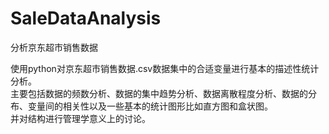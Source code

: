 # SaleDataAnalysis
分析京东超市销售数据

使用python对京东超市销售数据.csv数据集中的合适变量进行基本的描述性统计分析。  
主要包括数据的频数分析、数据的集中趋势分析、数据离散程度分析、数据的分布、变量间的相关性以及一些基本的统计图形比如直方图和盒状图。  
并对结构进行管理学意义上的讨论。